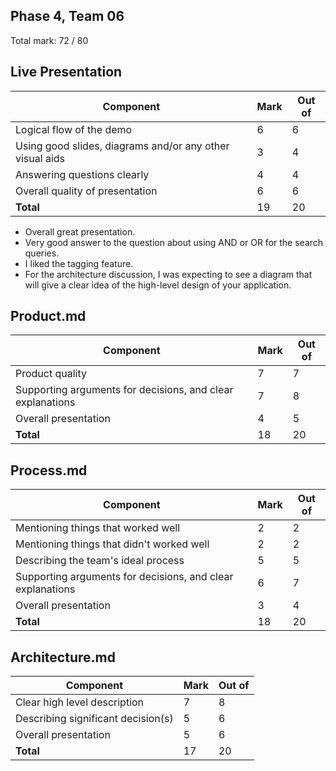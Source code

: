 ## Phase 4, Team 06

Total mark: 72 / 80

## Live Presentation

| Component | Mark | Out of |
| --------- | ---- | ------ |
| Logical flow of the demo                                  | 6 | 6 |
| Using good slides, diagrams and/or any other visual aids  | 3 | 4 |
| Answering questions clearly                               | 4 | 4 |
| Overall quality of presentation                           | 6 | 6 |
| __Total__                                                 | 19 | 20 |
 

 * Overall great presentation.
 * Very good answer to the question about using AND or OR for the search queries.
 * I liked the tagging feature.
 * For the architecture discussion, I was expecting to see a diagram that will give a clear idea of the high-level design of your application.


## Product.md

| Component | Mark | Out of |
| --------- | ---- | ------ |
| Product quality | 7 | 7 |
| Supporting arguments for decisions, and clear explanations | 7 | 8 |
| Overall presentation | 4 | 5 |
| __Total__ | 18 | 20 |


## Process.md

| Component | Mark | Out of |
| --------- | ---- | ------ |
| Mentioning things that worked well | 2 |  2 |
| Mentioning things that didn't worked well | 2 | 2 |
| Describing the team's ideal process | 5 | 5 |
| Supporting arguments for decisions, and clear explanations | 6 | 7 |
| Overall presentation | 3 | 4 |
| __Total__ | 18 | 20 |


## Architecture.md

| Component | Mark | Out of |
| --------- | ---- | ------ |
| Clear high level description | 7 |  8 |
| Describing significant decision(s) | 5 | 6 |
| Overall presentation | 5 | 6 |
| __Total__ | 17 | 20 |
